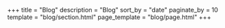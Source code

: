+++
title = "Blog"
description = "Blog"
sort_by = "date"
paginate_by = 10
template = "blog/section.html"
page_template = "blog/page.html"
+++